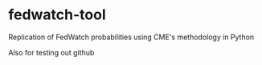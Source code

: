 # fedwatch-tool
Replication of FedWatch probabilities using CME's methodology in Python

Also for testing out github 
